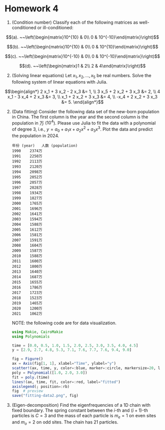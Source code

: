 # Homework 4

1. (Condition number) Classify each of the following matrices as well-conditioned or ill-conditioned:
```math
(a). ~~\left(\begin{matrix}10^{10} & 0\\ 0 & 10^{-10}\end{matrix}\right)
```
```math
(b). ~~\left(\begin{matrix}10^{10} & 0\\ 0 & 10^{10}\end{matrix}\right)
```
```math
(c). ~~\left(\begin{matrix}10^{-10} & 0\\ 0 & 10^{-10}\end{matrix}\right)
```
```math
(d). ~~\left(\begin{matrix}1 & 2\\ 2 & 4\end{matrix}\right)
```

2. (Solving linear equations) Let $x_1, x_2, \ldots, x_5$ be real numbers. Solve the following system of linear equations with Julia.
```math
\begin{align*}
2 x_1 + 3 x_2 - 2 x_3 &= 1, \\
3 x_5 + 2 x_2 + 3 x_3 &= 2, \\
4 x_1 - 3 x_4 + 2 x_3 &= 3, \\
x_1 + 2 x_2 + 3 x_3 &= 4, \\
-x_4 + 2 x_2 + 3 x_3 &= 5.
\end{align*}
```

2. (Data fitting) Consider the following data set of the new-born population in China. The first column is the year and the second column is the population in 万 ($10^4$). Please use Julia to fit the data with a polynomial of degree 3, i.e., $y = a_0 + a_1 x + a_2 x^2 + a_3 x^3$. Plot the data and predict the population in 2024.
    ```
    年份 (year)	人数 (population)
    1990	2374万	 
    1991	2250万	 
    1992	2113万	 
    1993	2120万	 
    1994	2098万
    1995	2052万	 
    1996	2057万	 
    1997	2028万	 
    1998	1934万
    1999	1827万	 
    2000	1765万	 
    2001	1696万	 
    2002	1641万	 
    2003	1594万
    2004	1588万	 
    2005	1612万	 
    2006	1581万	 
    2007	1591万	 
    2008	1604万	 
    2009	1587万	 
    2010	1588万
    2011	1600万	 
    2012	1800万
    2013	1640万	 
    2014	1687万	 
    2015	1655万	 
    2016	1786万
    2017	1723万	 
    2018	1523万	 
    2019	1465万	 
    2020	1200万	 
    2021	1062万
    ```

    NOTE: the following code are for data visualization.
    ```julia
    using Makie, CairoMakie
    using Polynomials

    time = [0.0, 0.5, 1.0, 1.5, 2.0, 2.5, 3.0, 3.5, 4.0, 4.5]
    y = [2.9, 2.7, 4.8, 5.3, 7.1, 7.6, 7.7, 7.6, 9.4, 9.0]

    fig = Figure()
    ax = Axis(fig[1, 1], xlabel="Time", ylabel="y")
    scatter!(ax, time, y, color=:blue, marker=:circle, markersize=20, label="data")
    poly = Polynomial([1.0, 2.0, 3.0])
    fit = poly.(time)
    lines!(ax, time, fit, color=:red, label="fitted")
    axislegend(; position=:rb)
    fig  # preview
    save("fitting-data2.png", fig)

    ```

3. (Eigen-decomposition) Find the eigenfrequencies of a 1D chain with fixed boundary. The spring constant between the $i$-th and $(i+1)$-th particles is $C = 3$ and the mass of each particle is $m_e = 1$ on even sites and $m_o = 2$ on odd sites. The chain has $21$ particles.

